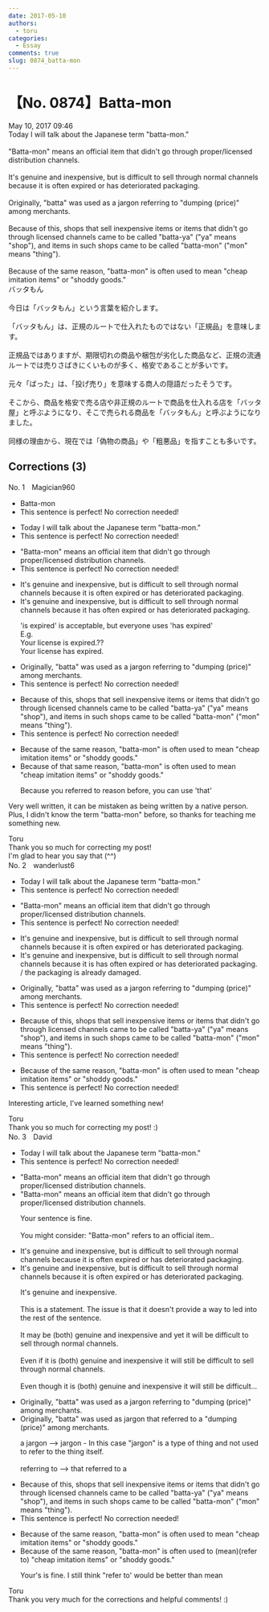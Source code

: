 ```yaml
---
date: 2017-05-10
authors:
  - toru
categories:
  - Essay
comments: true
slug: 0874_batta-mon
---
```


# 【No. 0874】Batta-mon
<div class="date">May 10, 2017 09:46</div>
<div id="post"><div id="body_show_ori">
Today I will talk about the Japanese term "batta-mon."<br/><br/>"Batta-mon" means an official item that didn't go through proper/licensed distribution channels.<br/><br/>It's genuine and inexpensive, but is difficult to sell through normal channels because it is often expired or has deteriorated packaging.<br/><br/>Originally, "batta" was used as a jargon referring to "dumping (price)" among merchants.<br/><br/>Because of this, shops that sell inexpensive items or items that didn't go through licensed channels came to be called "batta-ya" ("ya" means "shop"), and items in such shops came to be called "batta-mon" ("mon" means "thing").<br/><br/>Because of the same reason, "batta-mon" is often used to mean "cheap imitation items" or "shoddy goods."
</div></div>

<!-- more -->

<div id="post_ja"><div id="body_show_mo">
バッタもん<br/><br/>今日は「バッタもん」という言葉を紹介します。<br/><br/>「バッタもん」は、正規のルートで仕入れたものではない「正規品」を意味します。<br/><br/>正規品ではありますが、期限切れの商品や梱包が劣化した商品など、正規の流通ルートでは売りさばきにくいものが多く、格安であることが多いです。<br/><br/>元々「ばった」は、「投げ売り」を意味する商人の隠語だったそうです。<br/><br/>そこから、商品を格安で売る店や非正規のルートで商品を仕入れる店を「バッタ屋」と呼ぶようになり、そこで売られる商品を「バッタもん」と呼ぶようになりました。<br/><br/>同様の理由から、現在では「偽物の商品」や「粗悪品」を指すことも多いです。
</div></div>

## Corrections (3)
<div id="block"><div class="first_name"> No. 1　<span class="just_name">Magician960</span></div><div id="block2">
<ul class="correction_field">
<li class="incorrect">Batta-mon</li>
<li class="corrected perfect">This sentence is perfect! No correction needed!</li>
</ul>
<ul class="correction_field">
<li class="incorrect">Today I will talk about the Japanese term "batta-mon."</li>
<li class="corrected perfect">This sentence is perfect! No correction needed!</li>
</ul>
<ul class="correction_field">
<li class="incorrect">"Batta-mon" means an official item that didn't go through proper/licensed distribution channels.</li>
<li class="corrected perfect">This sentence is perfect! No correction needed!</li>
</ul>
<ul class="correction_field">
<li class="incorrect">It's genuine and inexpensive, but is difficult to sell through normal channels because it is often expired or has deteriorated packaging.</li>
<li class="corrected correct">
It's genuine and inexpensive, but is difficult to sell through normal channels because it <span class="f_red">has</span> often expired or has deteriorated packaging.
<p class="correction_comment">'is expired' is acceptable, but everyone uses 'has expired'<br/>E.g.<br/>Your license is expired.??<br/>Your license has expired.</p>
</li>
</ul>
<ul class="correction_field">
<li class="incorrect">Originally, "batta" was used as a jargon referring to "dumping (price)" among merchants.</li>
<li class="corrected perfect">This sentence is perfect! No correction needed!</li>
</ul>
<ul class="correction_field">
<li class="incorrect">Because of this, shops that sell inexpensive items or items that didn't go through licensed channels came to be called "batta-ya" ("ya" means "shop"), and items in such shops came to be called "batta-mon" ("mon" means "thing").</li>
<li class="corrected perfect">This sentence is perfect! No correction needed!</li>
</ul>
<ul class="correction_field">
<li class="incorrect">Because of the same reason, "batta-mon" is often used to mean "cheap imitation items" or "shoddy goods."</li>
<li class="corrected correct">
Because of <span class="f_red">that</span> same reason, "batta-mon" is often used to mean "cheap imitation items" or "shoddy goods."
<p class="correction_comment">Because you referred to reason before, you can use 'that'</p>
</li>
</ul>
<p class="comment_small">
 Very well written, it can be mistaken as being written by a native person. Plus, I didn't know the term "batta-mon" before, so thanks for teaching me something new.
</p>

</div><div class="name"><span class="just_name">Toru</span><br>
Thank you so much for correcting my post!<br/>I'm glad to hear you say that (^^)
</div>
</div>
<div id="block"><div class="first_name"> No. 2　<span class="just_name">wanderlust6</span></div><div id="block2">
<ul class="correction_field">
<li class="incorrect">Today I will talk about the Japanese term "batta-mon."</li>
<li class="corrected perfect">This sentence is perfect! No correction needed!</li>
</ul>
<ul class="correction_field">
<li class="incorrect">"Batta-mon" means an official item that didn't go through proper/licensed distribution channels.</li>
<li class="corrected perfect">This sentence is perfect! No correction needed!</li>
</ul>
<ul class="correction_field">
<li class="incorrect">It's genuine and inexpensive, but is difficult to sell through normal channels because it is often expired or has deteriorated packaging.</li>
<li class="corrected correct">
It's genuine and inexpensive, but is difficult to sell through normal channels because it <span class="sline">is</span> <span class="f_red">has </span>often expired or has deteriorated packaging. / <span class="f_blue">the packaging is already damaged.</span>
</li>
</ul>
<ul class="correction_field">
<li class="incorrect">Originally, "batta" was used as a jargon referring to "dumping (price)" among merchants.</li>
<li class="corrected perfect">This sentence is perfect! No correction needed!</li>
</ul>
<ul class="correction_field">
<li class="incorrect">Because of this, shops that sell inexpensive items or items that didn't go through licensed channels came to be called "batta-ya" ("ya" means "shop"), and items in such shops came to be called "batta-mon" ("mon" means "thing").</li>
<li class="corrected perfect">This sentence is perfect! No correction needed!</li>
</ul>
<ul class="correction_field">
<li class="incorrect">Because of the same reason, "batta-mon" is often used to mean "cheap imitation items" or "shoddy goods."</li>
<li class="corrected perfect">This sentence is perfect! No correction needed!</li>
</ul>
<p class="comment_small">
 Interesting article, I've learned something new!
</p>

</div><div class="name"><span class="just_name">Toru</span><br>
Thank you so much for correcting my post! :)
</div>
</div>
<div id="block"><div class="first_name"> No. 3　<span class="just_name">David</span></div><div id="block2">
<ul class="correction_field">
<li class="incorrect">Today I will talk about the Japanese term "batta-mon."</li>
<li class="corrected perfect">This sentence is perfect! No correction needed!</li>
</ul>
<ul class="correction_field">
<li class="incorrect">"Batta-mon" means an official item that didn't go through proper/licensed distribution channels.</li>
<li class="corrected correct">
"Batta-mon" means an official item that didn't go through proper/licensed distribution channels.
<p class="correction_comment">Your sentence is fine.<br/><br/>You might consider: "Batta-mon" refers to an official item..</p>
</li>
</ul>
<ul class="correction_field">
<li class="incorrect">It's genuine and inexpensive, but is difficult to sell through normal channels because it is often expired or has deteriorated packaging.</li>
<li class="corrected correct">
It's genuine and inexpensive, but is difficult to sell through normal channels because it is often expired or has deteriorated packaging.
<p class="correction_comment">It's genuine and inexpensive.<br/><br/>This is a statement. The issue is that it doesn't provide a way to led into the rest of the sentence. <br/><br/>It may be (both) genuine and inexpensive and yet it will be difficult to sell through normal channels.<br/><br/>Even if it is (both) genuine and inexpensive it will still be difficult to sell through normal channels.<br/><br/>Even though it is (both) genuine and inexpensive it will still be difficult...</p>
</li>
</ul>
<ul class="correction_field">
<li class="incorrect">Originally, "batta" was used as a jargon referring to "dumping (price)" among merchants.</li>
<li class="corrected correct">
Originally, "batta" was used as jargon that referred to a "dumping (price)" among merchants.
<p class="correction_comment">a  jargon --&gt; jargon - In this case "jargon" is a type of thing and not used to refer to the thing itself.<br/><br/>referring to --&gt; that referred to a</p>
</li>
</ul>
<ul class="correction_field">
<li class="incorrect">Because of this, shops that sell inexpensive items or items that didn't go through licensed channels came to be called "batta-ya" ("ya" means "shop"), and items in such shops came to be called "batta-mon" ("mon" means "thing").</li>
<li class="corrected perfect">This sentence is perfect! No correction needed!</li>
</ul>
<ul class="correction_field">
<li class="incorrect">Because of the same reason, "batta-mon" is often used to mean "cheap imitation items" or "shoddy goods."</li>
<li class="corrected correct">
Because of the same reason, "batta-mon" is often used to (mean)(refer to) "cheap imitation items" or "shoddy goods."
<p class="correction_comment">Your's is fine. I still think "refer to' would be better than mean</p>
</li>
</ul>
</div><div class="name"><span class="just_name">Toru</span><br>
Thank you very much for the corrections and helpful comments! :)
</div>
</div>
